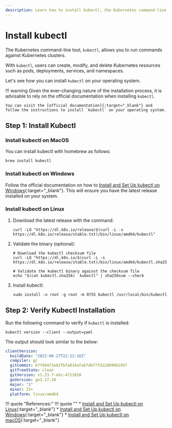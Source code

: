 ```yaml
---
description: Learn how to install kubectl, the Kubernetes command-line tool, with our step-by-step guide for hassle-free setup.
---
```


# Install kubectl

The Kubernetes command-line tool, `kubectl`, allows you to run commands against Kubernetes clusters.

With `kubectl`, users can create, modify, and delete Kubernetes resources such as pods, deployments, services, and namespaces.

Let's see how you can install `kubectl` on your operating system.

!!! warning
    Given the ever-changing nature of the installation process, it is advisable to rely on the official documentation when installing `kubectl`.

    You can visit the [official documentation]{:target="_blank"} and follow the instructions to install `kubectl` on your operating system.


## Step 1: Install Kubectl

### Install kubectl on MacOS

You can install kubectl with homebrew as follows:

```
brew install kubectl
```


### Install kubectl on Windows

Follow the official documentation on how to [Install and Set Up kubectl on Windows]{:target="_blank"}. This will ensure you have the latest release installed on your system.


### Install kubectl on Linux

1. Download the latest release with the command:

    ```
    curl -LO "https://dl.k8s.io/release/$(curl -L -s https://dl.k8s.io/release/stable.txt)/bin/linux/amd64/kubectl"
    ```

2. Validate the binary (optional):

    ```
    # Download the kubectl checksum file
    curl -LO "https://dl.k8s.io/$(curl -L -s https://dl.k8s.io/release/stable.txt)/bin/linux/amd64/kubectl.sha256"

    # Validate the kubectl binary against the checksum file
    echo "$(cat kubectl.sha256)  kubectl" | sha256sum --check
    ```

3. Install kubectl:

    ```
    sudo install -o root -g root -m 0755 kubectl /usr/local/bin/kubectl
    ```



## Step 2: Verify Kubectl Installation

Run the following command to verify if `kubectl` is installed:

```
kubectl version --client --output=yaml
```

The output should look similar to the below:

```yaml
clientVersion:
  buildDate: "2022-06-27T22:22:16Z"
  compiler: gc
  gitCommit: b77d9473a02fbfa834afa67d677fd12d690b195f
  gitTreeState: clean
  gitVersion: v1.23.7-eks-4721010
  goVersion: go1.17.10
  major: "1"
  minor: 23+
  platform: linux/amd64
```


!!! quote "References:"
    !!! quote ""
        * [Install and Set Up kubectl on Linux]{:target="_blank"}
        * [Install and Set Up kubectl on Windows]{:target="_blank"}
        * [Install and Set Up kubectl on macOS]{:target="_blank"}


<!-- Hyperlinks -->
[official documentation]: https://kubernetes.io/docs/tasks/tools/
[Install and Set Up kubectl on Linux]: https://kubernetes.io/docs/tasks/tools/install-kubectl-linux/
[Install and Set Up kubectl on Windows]: https://kubernetes.io/docs/tasks/tools/install-kubectl-windows/
[Install and Set Up kubectl on macOS]: https://kubernetes.io/docs/tasks/tools/install-kubectl-macos/